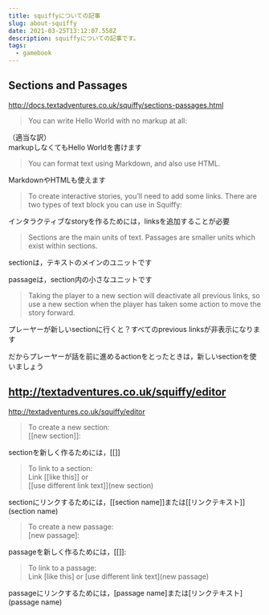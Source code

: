 ```yaml
---
title: squiffyについての記事
slug: about-squiffy
date: 2021-03-25T13:12:07.558Z
description: squiffyについての記事です。
tags:
  - gamebook
---
```

## Sections and Passages

<http://docs.textadventures.co.uk/squiffy/sections-passages.html>

>You can write Hello World with no markup at all:


（適当な訳）  
markupしなくてもHello Worldを書けます

>You can format text using Markdown, and also use HTML.

MarkdownやHTMLも使えます

>To create interactive stories, you’ll need to add some links. There are two types of text block you can use in Squiffy:

インタラクティブなstoryを作るためには，linksを追加することが必要



>Sections are the main units of text.
Passages are smaller units which exist within sections.

sectionは，テキストのメインのユニットです

passageは，section内の小さなユニットです

>Taking the player to a new section will deactivate all previous links, so use a new section when the player has taken some action to move the story forward.


プレーヤーが新しいsectionに行くと？すべてのprevious linksが非表示になります

だからプレーヤーが話を前に進めるactionをとったときは，新しいsectionを使いましょう



## http://textadventures.co.uk/squiffy/editor

<http://textadventures.co.uk/squiffy/editor>

>To create a new section:  
[[new section]]:

sectionを新しく作るためには，[[]]

>To link to a section:  
Link [[like this]] or  
 [[use different link text]](new section)

sectionにリンクするためには，[[section name]]または[[リンクテキスト]](section name)

>To create a new passage:  
[new passage]:

passageを新しく作るためには，[[]]:

>To link to a passage:  
Link [like this] or [use different link text](new passage)

passageにリンクするためには，[passage name]または[リンクテキスト](passage name)